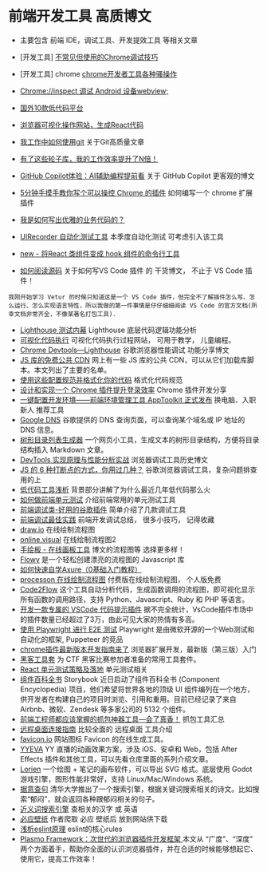 # 前端开发工具 高质博文
* 主要包含 前端 IDE，调试工具、开发提效工具 等相关文章

* [开发工具] [不常见但使用的Chrome调试技巧](https://mp.weixin.qq.com/s/GVMcoJCQvtFI-9ZIUX9Ihw)
* [开发工具] chrome [chrome开发者工具各种骚操作](https://juejin.cn/post/6844903604839514125#heading-12)
* [Chrome://inspect 调试 Android 设备webview; ](https://www.jianshu.com/p/66896bec620e)
* [国外10款低代码平台](https://mp.weixin.qq.com/s/asve-Hocy1bCksvExRzQeg)
* [浏览器可视化操作网站，生成React代码](https://utopia.app/)
* [我工作中如何使用git](https://juejin.cn/post/6974184935804534815#comment) 关于Git高质量文章
* [有了这些轮子库，我的工作效率提升了N倍！](https://mp.weixin.qq.com/s/3u1HHGjBaxzMoMkkVAqk-A)
* [GitHub Copilot体验：AI辅助编程提前看](https://mp.weixin.qq.com/s/hZIK_IC0K9eGInh4POr-6g) 关于 GitHub Copilot 更客观的博文
* [5分钟手摸手教你写个可以操控 Chrome 的插件](https://juejin.cn/post/6986437856348602382#heading-0) 如何编写一个 chrome 扩展插件
* [我是如何写出优雅的业务代码的？](https://www.yuque.com/docs/share/75ab949d-5273-4759-b2ef-3b1f1c662668)
* [UIRecorder 自动化测试工具](https://www.yuque.com/artist/uirecorder/hbqzpl) 本季度自动化测试 可考虑引入该工具
* [new - 将React 类组件变成 hook 组件的命令行工具](https://github.com/yklydxtt/react-class-to-fc)
* [如何阅读源码](https://mp.weixin.qq.com/s/wD4ERrDIPLweLvNalC8h4A) 关于如何写VS Code 插件 的 干货博文， 不止于 VS Code 插件！
```
我刚开始学习 Vetur 的时候只知道这是一个 VS Code 插件，但完全不了解插件怎么写、怎么运行、怎么实现语言特性，所以我做的第一件事情是仔仔细细阅读 VS Code 的官方文档(所幸文档非常齐全，不像某著名打包工具).
```
* [Lighthouse 测试内幕](https://zhuanlan.zhihu.com/p/91365316) Lighthouse 底层代码逻辑功能分析
* [可视化代码执行](https://pythontutor.com/) 可视化代码执行过程网站， 可用于教学， 儿童编程。
* [Chrome Devtools—Lighthouse](https://juejin.cn/post/7010949955577708558) 谷歌浏览器性能调试 功能分享博文
* [JS 库的免费公共 CDN](https://www.webfx.com/blog/web-design/free-public-cdns/) 网上有一些 JS 库的公共 CDN，可以从它们加载库脚本。本文列出了主要的名单。
* [使用这些配置规范并格式化你的代码](https://mp.weixin.qq.com/s/JftKCEJeGncF2uI56mne_g) 格式化代码规范 
* [设计和实现一个 Chrome 插件提升登录效率](https://mp.weixin.qq.com/s/UTbv8ZqGc5IsToYSqWyFKQ) Chrome 插件开发分享
* [一键配置开发环境——前端环境管理工具 AppToolkit 正式发布](https://mp.weixin.qq.com/s/phGAlrY7Luu4S_3gf9QmNQ) 换电脑、入职新人 推荐工具
* [Google DNS](https://dns.google/) 谷歌提供的 DNS 查询页面，可以查询某个域名或 IP 地址的 DNS 信息。
* [树形目录列表生成器](https://devtool.tech/tree) 一个网页小工具，生成文本的树形目录结构，方便将目录结构插入 Markdown 文章。
* [DevTools 实现原理与性能分析实战](https://mp.weixin.qq.com/s/H8iahg5WUOHXeRzvf0R01w) 浏览器调试工具历史博文
* [JS 的 6 种打断点的方式，你用过几种？](https://juejin.cn/post/7041946855592165389) 谷歌浏览器调试工具，复杂问题排查 用的上
* [低代码工具浅析](https://mp.weixin.qq.com/s/pBS727XUz5Y5upeWvtJ6Lw) 背景部分讲解了为什么最近几年低代码那么火
* [如何做前端单元测试](https://mp.weixin.qq.com/s/Acas6QkCz06pAHojSNmhbg) 介绍前端常用的单元测试工具
* [前端调试类-好用的谷歌插件](https://www.yuque.com/docs/share/f72d98d7-4b7f-43d1-877e-13d3e7e59834) 简单介绍了几款调试工具
* [前端调试最佳实践](https://mp.weixin.qq.com/s/sxBHC2sRIzTUWsZf7x7a-Q) 前端开发调试总结， 很多小技巧， 记得收藏
* [draw.io](https://app.diagrams.net/) 在线绘制流程图
* [online.visual](https://online.visual-paradigm.com/app/diagrams/#diagram:proj=0&type=Flowchart&width=11&height=8.5&unit=inch) 在线绘制流程图2
* [手绘板 - 在线画板工具](https://www.tldraw.com/) 博文的流程图等 选择更多样！
* [Flowy](https://github.com/alyssaxuu/flowy) 是一个轻松创建漂亮的流程图的 Javascript 库
* [如何快速自学Axure（0基础入门教程）](https://zhuanlan.zhihu.com/p/70386005)
* [processon 在线绘制流程图](https://www.processon.com/diagrams) 付费版在线绘制流程图， 个人版免费
* [Code2Flow](https://github.com/scottrogowski/code2flow) 这个工具自动分析代码，生成函数调用的流程图，即可视化显示所有函数的调用路径，支持 Python、Javascript、Ruby 和 PHP 等语言。
* [开发一款专属的 VSCode 代码提示插件](https://mp.weixin.qq.com/s/e2gfSnBrR6rn7x37ZGLplg) 据不完全统计，VsCode插件市场中的插件数量已经超过了3万，由此可见大家的热情有多高。
* [使用 Playwright 进行 E2E 测试](https://mp.weixin.qq.com/s/xL-CJRH4UNP7g8bDGJHp9g) Playwright 是由微软开源的一个Web测试和自动化的框架, Puppeteer 的竞品
* [chrome插件最新版本开发指南来了](https://juejin.cn/post/7051466934948200461) 浏览器扩展开发，最新版（第三版）入门
* [黑客工具套](https://ctfever.uniiem.com/) 为 CTF 黑客比赛参加者准备的常用工具套件。
* [React 单元测试策略及落地](https://www.infoq.cn/article/asmlfdi3pi_vepxpo3lu) 单元测试相关
* [组件百科全书](https://github.com/storybookjs/storybook/) Storybook 近日启动了组件百科全书 (Component Encyclopedia) 项目，他们希望将世界各地的顶级 UI 组件编列在一个地方，供开发者在构建自己的项目时浏览、引用和重用。目前已经记录了来自 Airbnb、微软、Zendesk 等多家公司的 5132 个组件。
* [前端工程师都应该掌握的抓包神器工具—会了真香！](https://mp.weixin.qq.com/s?__biz=MzkyOTE5NzQ2Nw==&mid=2247485859&idx=1&sn=aeef2b4d7194f494fd84179e34b79add&chksm=c20c7557f57bfc417d9c0389175887d694c13c44fe533aa44a11cc95aea32af3831c93effe75&token=1460237517&lang=zh_CN#rd) 抓包工具汇总
* [远程桌面连接指南](https://mp.weixin.qq.com/s/edcTmruLfaEw59yGPvHDYA) 比较全面的 远程桌面 工具介绍
* [favicon.io](https://favicon.io/) 网站图标 Favicon 的在线生成工具。
* [YYEVA](https://github.com/yylive/yyeva) YY 直播的动画效果方案，涉及 iOS、安卓和 Web，包括 After Effects 插件和其他工具，可以先看仓库里面的系列介绍文章。
* [Lorien](https://github.com/mbrlabs/Lorien) 一个绘图 + 笔记的画布软件，可以导出 SVG 格式。底层使用 Godot 游戏引擎，图形性能非常好，支持 Linux/Mac/Windows 系统。
* [据意查句](https://wantquotes.net/) 清华大学推出了一个搜索引擎，根据关键词搜索相关的诗文。比如搜索“郁闷”，就会返回各种跟郁闷相关的句子。
* [近义词搜索引擎](https://wantwords.net/) 查相关的汉字 或 英语
* [必应壁纸](https://bing.wdbyte.com/2022-06.html) 作者爬取 必应 壁纸后 放到网站供下载
* [浅析eslint原理](https://mp.weixin.qq.com/s/45-itfERV4R77WS0JL_Oew) eslint的核心rules
* [Plasmo Framework：次世代的浏览器插件开发框架 ](https://mp.weixin.qq.com/s?__biz=MzkxNTIwMzU5OQ==&mid=2247495694&idx=1&sn=3b2a4682265ccc150a3e72d37d30ddae&chksm=c160036ef6178a7889b26cb561a53b15b2aad75ca7b2f3dfc4293ca686d1dad378c4e65476b4&token=1395032296&lang=zh_CN#rd)本文从 “广度”、“深度” 两个方面着手，帮助你全面的认识浏览器插件，并在合适的时候能够想起它、使用它，提高工作效率！

